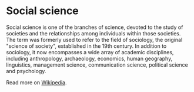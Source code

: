 # Social science

Social science is one of the branches of science, devoted to the study of societies and the relationships among individuals within those societies. The term was formerly used to refer to the field of sociology, the original "science of society", established in the 19th century. In addition to sociology, it now encompasses a wide array of academic disciplines, including anthropology, archaeology, economics, human geography, linguistics, management science, communication science, political science and psychology.

Read more on [Wikipedia](https://en.wikipedia.org/wiki/Social_science).
